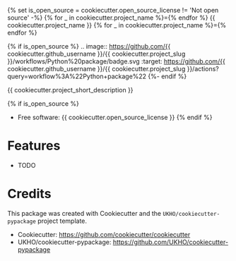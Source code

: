 {% set is_open_source = cookiecutter.open_source_license != 'Not open source' -%}
{% for _ in cookiecutter.project_name %}={% endfor %}
{{ cookiecutter.project_name }}
{% for _ in cookiecutter.project_name %}={% endfor %}

{% if is_open_source %}
.. image:: https://github.com/{{ cookiecutter.github_username }}/{{ cookiecutter.project_slug }}/workflows/Python%20package/badge.svg
     :target: https://github.com/{{ cookiecutter.github_username }}/{{ cookiecutter.project_slug }}/actions?query=workflow%3A%22Python+package%22
{%- endif %}

{{ cookiecutter.project_short_description }}

{% if is_open_source %}
* Free software: {{ cookiecutter.open_source_license }}
{% endif %}

# Features

* TODO

# Credits

This package was created with Cookiecutter and the `UKHO/cookiecutter-pypackage` project template.

* Cookiecutter: https://github.com/cookiecutter/cookiecutter
* UKHO/cookiecutter-pypackage: https://github.com/UKHO/cookiecutter-pypackage
